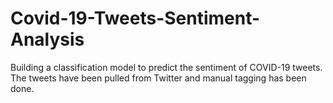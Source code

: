 # Covid-19-Tweets-Sentiment-Analysis
Building a classification model to predict the sentiment of COVID-19 tweets. The tweets have been pulled from Twitter and manual tagging has been done.
